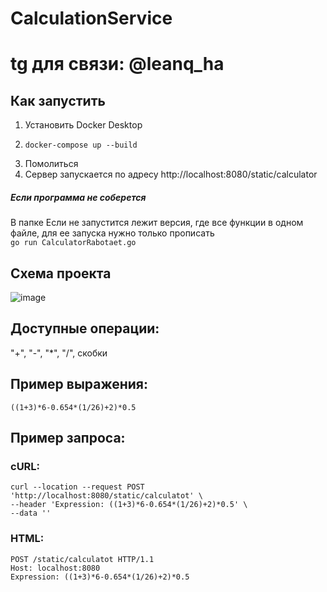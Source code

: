 # CalculationService
# tg для связи: @leanq_ha

## Как запустить
1. Установить Docker Desktop
2. ```
   docker-compose up --build
   ```
3. Помолиться
4. Сервер запускается по адресу http://localhost:8080/static/calculator

##### Если программа не соберется  
В папке Если не запустится лежит версия, где все функции в одном файле, для ее запуска нужно только прописать  
```go run CalculatorRabotaet.go```

## Схема проекта
![image](https://github.com/1eanq/CalculationService/assets/153944563/588278d4-f409-45cf-bc99-b2a25e3e7402)

## Доступные операции:
  "+", "-", "*", "/", скобки

## Пример выражения:
```
((1+3)*6-0.654*(1/26)+2)*0.5
```

## Пример запроса:

### cURL:  
```
curl --location --request POST 'http://localhost:8080/static/calculatot' \
--header 'Expression: ((1+3)*6-0.654*(1/26)+2)*0.5' \
--data ''
```

### HTML:  
```
POST /static/calculatot HTTP/1.1
Host: localhost:8080
Expression: ((1+3)*6-0.654*(1/26)+2)*0.5
```
